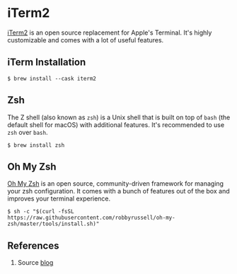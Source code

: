 # iTerm2

[iTerm2](http://www.iterm2.com/) is an open source replacement for Apple's Terminal. It's highly customizable and comes with a lot of useful features.

## iTerm Installation

```
$ brew install --cask iterm2
```

## Zsh

The Z shell (also known as `zsh`) is a Unix shell that is built on top of `bash` (the default shell for macOS) with additional features. It's recommended to use `zsh` over `bash`.

```
$ brew install zsh
```

## Oh My Zsh

[Oh My Zsh](https://github.com/robbyrussell/oh-my-zsh) is an open source, community-driven framework for managing your zsh configuration. It comes with a bunch of features out of the box and improves your terminal experience.

```
$ sh -c "$(curl -fsSL https://raw.githubusercontent.com/robbyrussell/oh-my-zsh/master/tools/install.sh)"
```

## References

1. Source [blog](https://sourabhbajaj.com/mac-setup/iTerm/)

